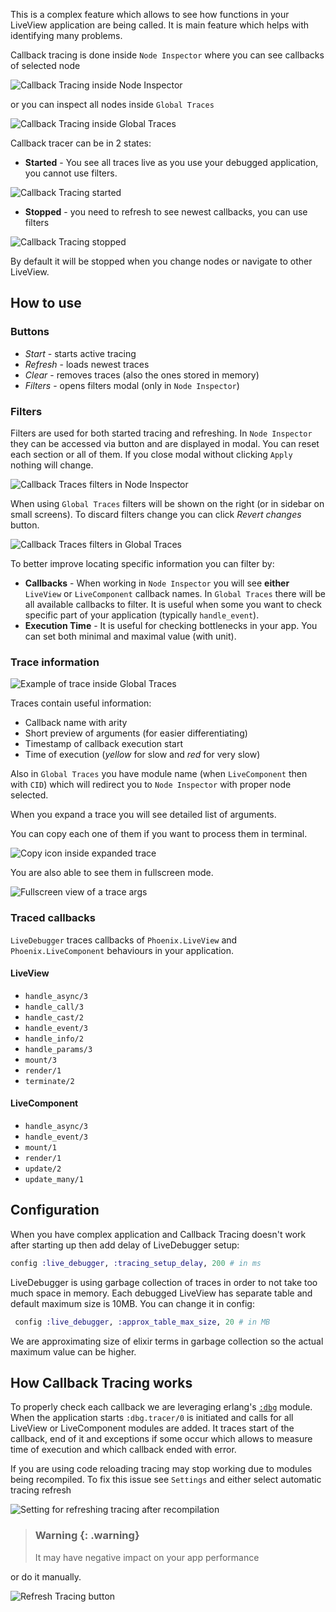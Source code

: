 This is a complex feature which allows to see how functions in your LiveView application are being called. It is main feature which helps with identifying many problems.

Callback tracing is done inside `Node Inspector` where you can see callbacks of selected node

![Callback Tracing inside Node Inspector](images/callback_tracing_node_inspector.png)

or you can inspect all nodes inside `Global Traces`

![Callback Tracing inside Global Traces](images/callback_tracking_global_traces.png)

Callback tracer can be in 2 states:

- **Started** - You see all traces live as you use your debugged application, you cannot use filters.

![Callback Tracing started](images/callback_tracing_started.gif)

- **Stopped** - you need to refresh to see newest callbacks, you can use filters

![Callback Tracing stopped](images/callback_tracing_stopped.gif)

By default it will be stopped when you change nodes or navigate to other LiveView.

## How to use

### Buttons

- _Start_ - starts active tracing
- _Refresh_ - loads newest traces
- _Clear_ - removes traces (also the ones stored in memory)
- _Filters_ - opens filters modal (only in `Node Inspector`)

### Filters

Filters are used for both started tracing and refreshing. In `Node Inspector` they can be accessed via button and are displayed in modal. You can reset each section or all of them. If you close modal without clicking `Apply` nothing will change.

![Callback Traces filters in Node Inspector](images/callback_tracing_filters_node_inspector.png)

When using `Global Traces` filters will be shown on the right (or in sidebar on small screens). To discard filters change you can click _Revert changes_ button.

![Callback Traces filters in Global Traces](images/callback_tracing_filters_global_traces.png)

To better improve locating specific information you can filter by:

- **Callbacks** - When working in `Node Inspector` you will see **either** `LiveView` or `LiveComponent` callback names. In `Global Traces` there will be all available callbacks to filter. It is useful when some you want to check specific part of your application (typically `handle_event`).
- **Execution Time** - It is useful for checking bottlenecks in your app. You can set both minimal and maximal value (with unit).

### Trace information

![Example of trace inside Global Traces](images/callback_tracing_trace_in_global_traces.png)

Traces contain useful information:

- Callback name with arity
- Short preview of arguments (for easier differentiating)
- Timestamp of callback execution start
- Time of execution (_yellow_ for slow and _red_ for very slow)

Also in `Global Traces` you have module name (when `LiveComponent` then with `CID`) which will redirect you to `Node Inspector` with proper node selected.

When you expand a trace you will see detailed list of arguments.

You can copy each one of them if you want to process them in terminal.

![Copy icon inside expanded trace](images/callback_tracing_copy_assigns.png)

You are also able to see them in fullscreen mode.

![Fullscreen view of a trace args](images/callback_tracing_fullscreen.png)

### Traced callbacks

`LiveDebugger` traces callbacks of `Phoenix.LiveView` and `Phoenix.LiveComponent` behaviours in your application.

#### LiveView

- `handle_async/3`
- `handle_call/3`
- `handle_cast/2`
- `handle_event/3`
- `handle_info/2`
- `handle_params/3`
- `mount/3`
- `render/1`
- `terminate/2`

#### LiveComponent

- `handle_async/3`
- `handle_event/3`
- `mount/1`
- `render/1`
- `update/2`
- `update_many/1`

## Configuration

When you have complex application and Callback Tracing doesn't work after starting up then add delay of LiveDebugger setup:

```elixir
config :live_debugger, :tracing_setup_delay, 200 # in ms
```

LiveDebugger is using garbage collection of traces in order to not take too much space in memory. Each debugged LiveView has separate table and default maximum size is 10MB. You can change it in config:

```elixir
 config :live_debugger, :approx_table_max_size, 20 # in MB
```

We are approximating size of elixir terms in garbage collection so the actual maximum value can be higher.

## How Callback Tracing works

To properly check each callback we are leveraging erlang's [`:dbg`](https://www.erlang.org/doc/apps/runtime_tools/dbg.html) module. When the application starts `:dbg.tracer/0` is initiated and calls for all LiveView or LiveComponent modules are added. It traces start of the callback, end of it and exceptions if some occur which allows to measure time of execution and which callback ended with error.

If you are using code reloading tracing may stop working due to modules being recompiled. To fix this issue see `Settings` and either select automatic tracing refresh

![Setting for refreshing tracing after recompilation](./images/callback_tracing_refresh_after_recompilation.png)

> ### Warning {: .warning}
>
> It may have negative impact on your app performance

or do it manually.

![Refresh Tracing button](./images/callback_tracing_refresh_tracing.png)
